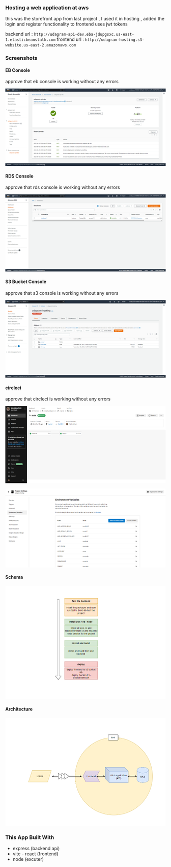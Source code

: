 ### Hosting a web application at aws

this was the storefront app from last project , I used it in hosting , added the login and register functionality to frontend uses jwt tokens

backend url : `http://udagram-api-dev.eba-jdupgsxc.us-east-1.elasticbeanstalk.com`
frontend url : `http://udagram-hosting.s3-website.us-east-2.amazonaws.com`

### Screenshots

#### EB Console

approve that eb console is working without any errors

![eb-console](./documentation/images/eb-console.png "eb console")

#### RDS Console

approve that rds console is working without any errors

![rds-console](./documentation/images/rds.png "rds console")


#### S3 Bucket Console

approve that s3 console is working without any errors

![s3-console](./documentation/images/s3-console.png "s3 console")

#### circleci

approve that circleci is working without any errors

![circleci](./documentation/images/circleci-console.png "circleci")


![circleci-env](./documentation/images/circleci-env.png "circleci-env")


#### Schema

![schema](./documentation/images/schema.png "schema")


#### Architecture

![Architecture](./documentation/images/arch.png "Architecture")


### This App Built With

- express (backend api)
- vite - react (frontend)
- node (excuter)
